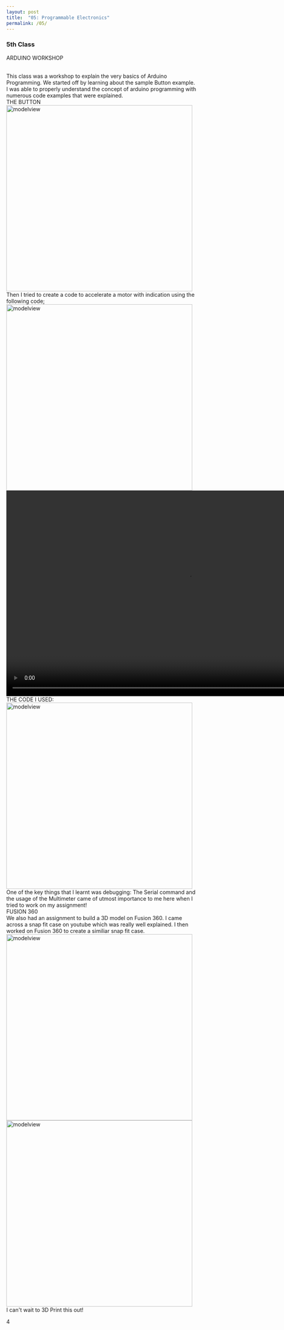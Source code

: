 ```yaml
---
layout: post
title:  "05: Programmable Electronics"
permalink: /05/
---
```


### 5th Class

 ARDUINO WORKSHOP

<br>
This class was a workshop to explain the very basics of Arduino Programming. We started off by learning about the sample Button example.
I was able to properly understand the concept of arduino programming with numerous code examples that were explained.
<br>
THE BUTTON
<br>
<img src="bla.png" alt="modelview" style="height: 490px; max-width: 167%">
<br>
Then I tried to create a code to accelerate a motor with indication using the following code;
<br>
<img src="blaa.png" alt="modelview" style="height: 490px; max-width: 167%">
<br>
<video width="955" height="541" controls>
	<source src="video.mp4" type="video/mp4">
</video>
<br>
THE CODE I USED:
<br>
<img src="b.png" alt="modelview" style="height: 490px; max-width: 167%">
<br>
One of the key things that I learnt was debugging: The Serial command and the usage of the Multimeter came of utmost importance to me here when I tried to work on my assignment!
<br>
FUSION 360 
<br>
We also had an assignment to build a 3D model on Fusion 360. I came across a snap fit case on youtube which was really well explained.
I then worked on Fusion 360 to create a similiar snap fit case.
<br>
<img src="ad.png" alt="modelview" style="height: 490px; max-width: 167%">
<img src="ad2.png" alt="modelview" style="height: 490px; max-width: 167%">
<br>
I can't wait to 3D Print this out!








<!-- You can include comments that will not be translated to HTML -->

<!-- You can include links and images in the following format: -->




<!-- Or, you can also directly include HTML, for example to make a split image -->


<!-- You can also use HTML tags to include a video -->

<!-- Or to add a download link to any (reasonably small) file in your permalink directory -->

4
